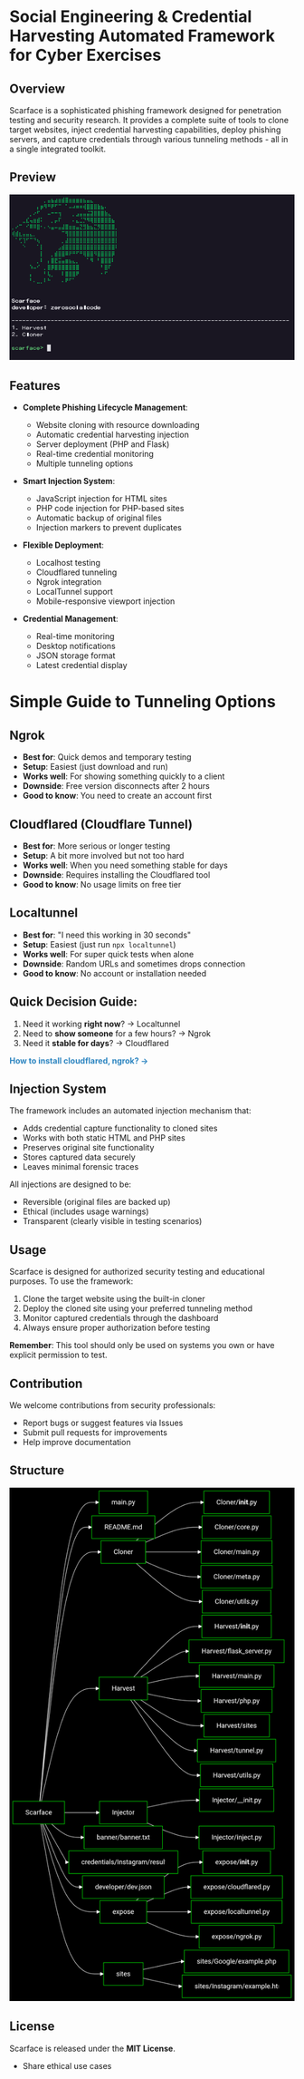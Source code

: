 # Social Engineering & Credential Harvesting Automated Framework for Cyber Exercises

## Overview
Scarface is a sophisticated phishing framework designed for penetration testing and security research. It provides a complete suite of tools to clone target websites, inject credential harvesting capabilities, deploy phishing servers, and capture credentials through various tunneling methods - all in a single integrated toolkit.
## Preview
![Scarface Preview](https://raw.githubusercontent.com/zerosocialcode/Scarface/refs/heads/main/images/temp.png)

## Features

- **Complete Phishing Lifecycle Management**:
  - Website cloning with resource downloading
  - Automatic credential harvesting injection
  - Server deployment (PHP and Flask)
  - Real-time credential monitoring
  - Multiple tunneling options

- **Smart Injection System**:
  - JavaScript injection for HTML sites
  - PHP code injection for PHP-based sites
  - Automatic backup of original files
  - Injection markers to prevent duplicates

- **Flexible Deployment**:
  - Localhost testing
  - Cloudflared tunneling
  - Ngrok integration
  - LocalTunnel support
  - Mobile-responsive viewport injection

- **Credential Management**:
  - Real-time monitoring
  - Desktop notifications
  - JSON storage format
  - Latest credential display

# Simple Guide to Tunneling Options

## Ngrok
- **Best for**: Quick demos and temporary testing
- **Setup**: Easiest (just download and run)
- **Works well**: For showing something quickly to a client
- **Downside**: Free version disconnects after 2 hours
- **Good to know**: You need to create an account first

## Cloudflared (Cloudflare Tunnel)
- **Best for**: More serious or longer testing
- **Setup**: A bit more involved but not too hard
- **Works well**: When you need something stable for days
- **Downside**: Requires installing the Cloudflared tool
- **Good to know**: No usage limits on free tier

## Localtunnel
- **Best for**: "I need this working in 30 seconds"
- **Setup**: Easiest (just run `npx localtunnel`)
- **Works well**: For super quick tests when alone
- **Downside**: Random URLs and sometimes drops connection
- **Good to know**: No account or installation needed

## Quick Decision Guide:
1. Need it working **right now**? → Localtunnel
2. Need to **show someone** for a few hours? → Ngrok
3. Need it **stable for days**? → Cloudflared

<a href="https://scarfaceframework.netlify.app/" style="color: #2e86c1; text-decoration: none; font-weight: bold;">How to install cloudflared, ngrok? →</a>

## Injection System

The framework includes an automated injection mechanism that:

- Adds credential capture functionality to cloned sites
- Works with both static HTML and PHP sites
- Preserves original site functionality
- Stores captured data securely
- Leaves minimal forensic traces

All injections are designed to be:
- Reversible (original files are backed up)
- Ethical (includes usage warnings)
- Transparent (clearly visible in testing scenarios)

## Usage

Scarface is designed for authorized security testing and educational purposes. To use the framework:

1. Clone the target website using the built-in cloner
2. Deploy the cloned site using your preferred tunneling method
3. Monitor captured credentials through the dashboard
4. Always ensure proper authorization before testing

**Remember**: This tool should only be used on systems you own or have explicit permission to test.

## Contribution

We welcome contributions from security professionals:

- Report bugs or suggest features via Issues
- Submit pull requests for improvements
- Help improve documentation

## Structure
![Structure](https://raw.githubusercontent.com/zerosocialcode/Scarface/refs/heads/main/images/structure.png)

## License
Scarface is released under the **MIT License**.
- Share ethical use cases
